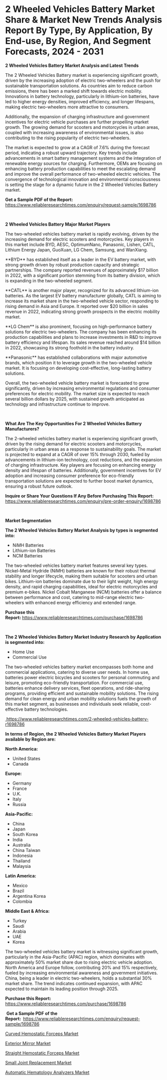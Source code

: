 <p><h1>2 Wheeled Vehicles Battery Market Share & Market New Trends Analysis Report By Type, By Application, By End-use, By Region, And Segment Forecasts, 2024 - 2031</h1></p><p><strong>2 Wheeled Vehicles Battery Market Analysis and Latest Trends</strong></p>
<p><p>The 2 Wheeled Vehicles Battery market is experiencing significant growth, driven by the increasing adoption of electric two-wheelers and the push for sustainable transportation solutions. As countries aim to reduce carbon emissions, there has been a marked shift towards electric mobility. Innovations in battery technology, particularly in lithium-ion batteries, have led to higher energy densities, improved efficiency, and longer lifespans, making electric two-wheelers more attractive to consumers.</p><p>Additionally, the expansion of charging infrastructure and government incentives for electric vehicle purchases are further propelling market growth. The growing demand for scooters and motorcycles in urban areas, coupled with increasing awareness of environmental issues, is also contributing to the rising popularity of electric two-wheelers.</p><p>The market is expected to grow at a CAGR of 7.6% during the forecast period, indicating a robust upward trajectory. Key trends include advancements in smart battery management systems and the integration of renewable energy sources for charging. Furthermore, OEMs are focusing on enhancing battery production capabilities to meet the escalating demand and improve the overall performance of two-wheeled electric vehicles. The convergence of technological innovation and environmental consciousness is setting the stage for a dynamic future in the 2 Wheeled Vehicles Battery market.</p></p>
<p><strong>Get a Sample PDF of the Report:&nbsp;</strong> <a href="https://www.reliableresearchtimes.com/enquiry/request-sample/1698786?utm_campaign=1719&utm_medium=2&utm_source=Github&utm_content=ia&utm_term=20102024&utm_id=2-wheeled-vehicles-battery">https://www.reliableresearchtimes.com/enquiry/request-sample/1698786</a></p>
<p>&nbsp;</p>
<p><strong>2 Wheeled Vehicles Battery Major Market Players</strong></p>
<p><p>The two-wheeled vehicles battery market is rapidly evolving, driven by the increasing demand for electric scooters and motorcycles. Key players in this market include BYD, AESC, OptimumNano, Panasonic, Lishen, CATL, Lithium Energy Japan, GuoXuan, LG Chem, Samsung, and WanXiang.</p><p>**BYD** has established itself as a leader in the EV battery market, with strong growth driven by robust production capacity and strategic partnerships. The company reported revenues of approximately $17 billion in 2022, with a significant portion stemming from its battery division, which is expanding in the two-wheeled segment.</p><p>**CATL** is another major player, recognized for its advanced lithium-ion batteries. As the largest EV battery manufacturer globally, CATL is aiming to increase its market share in the two-wheeled vehicle sector, responding to rising demand in Asia and Europe. It reported over $20 billion in sales revenue in 2022, indicating strong growth prospects in the electric mobility market.</p><p>**LG Chem** is also prominent, focusing on high-performance battery solutions for electric two-wheelers. The company has been enhancing its production capabilities and plans to increase investments in R&D to improve battery efficiency and lifespan. Its sales revenue reached around $14 billion in 2022, showcasing its strong foothold in the battery industry.</p><p>**Panasonic** has established collaborations with major automotive brands, which position it to leverage growth in the two-wheeled vehicle market. It is focusing on developing cost-effective, long-lasting battery solutions.</p><p>Overall, the two-wheeled vehicle battery market is forecasted to grow significantly, driven by increasing environmental regulations and consumer preferences for electric mobility. The market size is expected to reach several billion dollars by 2025, with sustained growth anticipated as technology and infrastructure continue to improve.</p></p>
<p>&nbsp;</p>
<p><strong>What Are The Key Opportunities For 2 Wheeled Vehicles Battery Manufacturers?</strong></p>
<p><p>The 2-wheeled vehicles battery market is experiencing significant growth, driven by the rising demand for electric scooters and motorcycles, particularly in urban areas as a response to sustainability goals. The market is projected to expand at a CAGR of over 15% through 2030, fueled by advancements in lithium-ion technology, cost reductions, and the expansion of charging infrastructure. Key players are focusing on enhancing energy density and lifespan of batteries. Additionally, government incentives for EV adoption and increasing consumer preference for eco-friendly transportation solutions are expected to further boost market dynamics, ensuring a robust future outlook.</p></p>
<p><strong>Inquire or Share Your Questions If Any Before Purchasing This Report:</strong> <a href="https://www.reliableresearchtimes.com/enquiry/pre-order-enquiry/1698786?utm_campaign=1719&utm_medium=2&utm_source=Github&utm_content=ia&utm_term=20102024&utm_id=2-wheeled-vehicles-battery">https://www.reliableresearchtimes.com/enquiry/pre-order-enquiry/1698786</a></p>
<p>&nbsp;</p>
<p><strong>Market Segmentation</strong></p>
<p><strong>The 2 Wheeled Vehicles Battery Market Analysis by types is segmented into:</strong></p>
<p><ul><li>NiMH Batteries</li><li>Lithium-ion Batteries</li><li>NCM Batteries</li></ul></p>
<p><p>The two-wheeled vehicles battery market features several key types. Nickel-Metal Hydride (NiMH) batteries are known for their robust thermal stability and longer lifecycle, making them suitable for scooters and urban bikes. Lithium-ion batteries dominate due to their light weight, high energy density, and rapid charging capabilities, ideal for electric motorcycles and premium e-bikes. Nickel Cobalt Manganese (NCM) batteries offer a balance between performance and cost, catering to mid-range electric two-wheelers with enhanced energy efficiency and extended range.</p></p>
<p><strong>Purchase this Report:&nbsp;</strong><a href="https://www.reliableresearchtimes.com/purchase/1698786?utm_campaign=1719&utm_medium=2&utm_source=Github&utm_content=ia&utm_term=20102024&utm_id=2-wheeled-vehicles-battery">https://www.reliableresearchtimes.com/purchase/1698786</a></p>
<p>&nbsp;</p>
<p><strong>The 2 Wheeled Vehicles Battery Market Industry Research by Application is segmented into:</strong></p>
<p><ul><li>Home Use</li><li>Commercial Use</li></ul></p>
<p><p>The two-wheeled vehicles battery market encompasses both home and commercial applications, catering to diverse user needs. In home use, batteries power electric bicycles and scooters for personal commuting and leisure, promoting eco-friendly transportation. For commercial use, batteries enhance delivery services, fleet operations, and ride-sharing programs, providing efficient and sustainable mobility solutions. The rising demand for clean energy and urban mobility solutions fuels the growth of this market segment, as businesses and individuals seek reliable, cost-effective battery technologies.</p></p>
<p><a href="https://www.reliableresearchtimes.com/2-wheeled-vehicles-battery-r1698786?utm_campaign=1719&utm_medium=2&utm_source=Github&utm_content=ia&utm_term=20102024&utm_id=2-wheeled-vehicles-battery">&nbsp;https://www.reliableresearchtimes.com/2-wheeled-vehicles-battery-r1698786</a></p>
<p><strong>In terms of Region, the 2 Wheeled Vehicles Battery Market Players available by Region are:</strong></p>
<p>
    <p> <strong> North America: </strong>
        <ul>
            <li>United States</li>
            <li>Canada</li>
        </ul>
        </p> 
    <p> <strong> Europe: </strong>
        <ul>
            <li>Germany</li>
            <li>France</li>
            <li>U.K.</li>
            <li>Italy</li>
            <li>Russia</li>
        </ul>
        </p> 
    <p> <strong> Asia-Pacific: </strong>
        <ul>
            <li>China</li>
            <li>Japan</li>
            <li>South Korea</li>
            <li>India</li>
            <li>Australia</li>
            <li>China Taiwan</li>
            <li>Indonesia</li>
            <li>Thailand</li>
            <li>Malaysia</li>
        </ul>
        </p> 
    <p> <strong> Latin America: </strong>
        <ul>
            <li>Mexico</li>
            <li>Brazil</li>
            <li>Argentina Korea</li>
            <li>Colombia</li>
        </ul>
        </p> 
    <p> <strong> Middle East & Africa: </strong>
        <ul>
            <li>Turkey</li>
            <li>Saudi</li>
            <li>Arabia</li>
            <li>UAE</li>
            <li>Korea</li>
        </ul>
    </p>
    </p>
<p><p>The two-wheeled vehicles battery market is witnessing significant growth, particularly in the Asia-Pacific (APAC) region, which dominates with approximately 50% market share due to rising electric vehicle adoption. North America and Europe follow, contributing 20% and 15% respectively, fueled by increasing environmental awareness and government initiatives. China, being a leader in electric two-wheelers, holds a substantial 30% market share. The trend indicates continued expansion, with APAC expected to maintain its leading position through 2025.</p></p>
<p><strong>Purchase this Report: </strong><a href="https://www.reliableresearchtimes.com/purchase/1698786?utm_campaign=1719&utm_medium=2&utm_source=Github&utm_content=ia&utm_term=20102024&utm_id=2-wheeled-vehicles-battery">https://www.reliableresearchtimes.com/purchase/1698786</a></p>
<p>&nbsp;<strong>Get a Sample PDF of the Report:&nbsp;&nbsp;</strong><a href="https://www.reliableresearchtimes.com/enquiry/request-sample/1698786?utm_campaign=1719&utm_medium=2&utm_source=Github&utm_content=ia&utm_term=20102024&utm_id=2-wheeled-vehicles-battery">https://www.reliableresearchtimes.com/enquiry/request-sample/1698786</a></p>
<p><strong></strong></p>
<p><p><a href="https://www.linkedin.com/pulse/curved-hemostatic-forceps-market-dynamics-application-types-icede?utm_campaign=1719&utm_medium=2&utm_source=Github&utm_content=ia&utm_term=20102024&utm_id=2-wheeled-vehicles-battery">Curved Hemostatic Forceps Market</a></p><p><a href="https://www.linkedin.com/pulse/exterior-mirror-market-size-segmentation-trends-growth-analysis-zrhfe?utm_campaign=1719&utm_medium=2&utm_source=Github&utm_content=ia&utm_term=20102024&utm_id=2-wheeled-vehicles-battery">Exterior Mirror Market</a></p><p><a href="https://www.linkedin.com/pulse/pioneering-growth-analyzing-global-straight-hemostatic-11ree?utm_campaign=1719&utm_medium=2&utm_source=Github&utm_content=ia&utm_term=20102024&utm_id=2-wheeled-vehicles-battery">Straight Hemostatic Forceps Market</a></p><p><a href="https://www.linkedin.com/pulse/global-small-joint-replacement-market-trends-analysis-future-tovee?utm_campaign=1719&utm_medium=2&utm_source=Github&utm_content=ia&utm_term=20102024&utm_id=2-wheeled-vehicles-battery">Small Joint Replacement Market</a></p><p><a href="https://www.linkedin.com/pulse/automatic-hematology-analyzers-mosaic-piecing-together-global-w2e8e?utm_campaign=1719&utm_medium=2&utm_source=Github&utm_content=ia&utm_term=20102024&utm_id=2-wheeled-vehicles-battery">Automatic Hematology Analyzers Market</a></p></p>